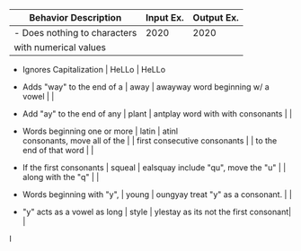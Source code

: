 |Behavior Description         |Input Ex.| Output Ex.| 
|-----------------------------|---------|-----------|
- Does nothing to characters  |  2020   | 2020     
with numerical values         |         |

- Ignores Capitalization      | HeLLo   | HeLLo   

- Adds "way" to the end of a  |  away   | awayway
word beginning w/ a vowel     |         | 

- Add "ay" to the end of any  |  plant  | antplay
word with with consonants     |         | 

- Words beginning one or more |  latin  | atinl  
consonants, move all of the   |         | 
first consecutive consonants  |         |
to the end of that word       |         |


- If the first consonants     | squeal  | ealsquay
include "qu", move the "u"    |         |
along with the "q"            |         |

- Words beginning with "y",   | young   | oungyay
treat "y" as a consonant.     |         |

- "y" acts as a vowel as long | style   | ylestay
as its not the first consonant|         |

l